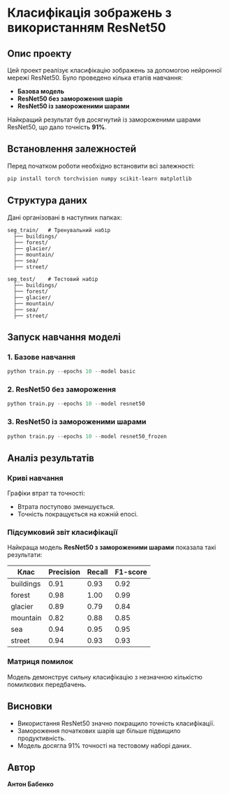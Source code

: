 # Класифікація зображень з використанням ResNet50

## Опис проекту

Цей проект реалізує класифікацію зображень за допомогою нейронної мережі ResNet50. Було проведено кілька етапів навчання:
- **Базова модель**
- **ResNet50 без замороження шарів**
- **ResNet50 із замороженими шарами**

Найкращий результат був досягнутий із замороженими шарами ResNet50, що дало точність **91%**.

## Встановлення залежностей

Перед початком роботи необхідно встановити всі залежності:

```bash
pip install torch torchvision numpy scikit-learn matplotlib
```

## Структура даних

Дані організовані в наступних папках:
```
seg_train/   # Тренувальний набір
  ├── buildings/
  ├── forest/
  ├── glacier/
  ├── mountain/
  ├── sea/
  ├── street/

seg_test/    # Тестовий набір
  ├── buildings/
  ├── forest/
  ├── glacier/
  ├── mountain/
  ├── sea/
  ├── street/
```

## Запуск навчання моделі

### 1. Базове навчання

```python
python train.py --epochs 10 --model basic
```

### 2. ResNet50 без замороження

```python
python train.py --epochs 10 --model resnet50
```

### 3. ResNet50 із замороженими шарами

```python
python train.py --epochs 10 --model resnet50_frozen
```

## Аналіз результатів

### Криві навчання
Графіки втрат та точності:
- Втрата поступово зменшується.
- Точність покращується на кожній епосі.

### Підсумковий звіт класифікації
Найкраща модель **ResNet50 з замороженими шарами** показала такі результати:

| Клас      | Precision | Recall | F1-score |
|-----------|----------|--------|----------|
| buildings | 0.91     | 0.93   | 0.92     |
| forest    | 0.98     | 1.00   | 0.99     |
| glacier   | 0.89     | 0.79   | 0.84     |
| mountain  | 0.82     | 0.88   | 0.85     |
| sea       | 0.94     | 0.95   | 0.95     |
| street    | 0.94     | 0.93   | 0.93     |

### Матриця помилок
Модель демонструє сильну класифікацію з незначною кількістю помилкових передбачень.

## Висновки
- Використання ResNet50 значно покращило точність класифікації.
- Замороження початкових шарів ще більше підвищило продуктивність.
- Модель досягла 91% точності на тестовому наборі даних.

## Автор
**Антон Бабенко**

